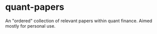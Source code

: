 # quant-papers
 
An "ordered" collection of relevant papers within quant finance. Aimed mostly for personal use.